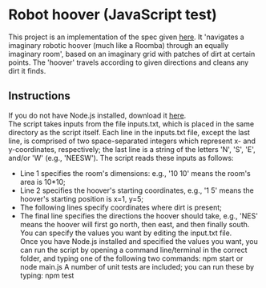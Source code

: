 # Robot hoover (JavaScript test)
This project is an implementation of the spec given [here](https://gist.github.com/DavidJSimpsonEsq/71dcf396a2303ad5edd08690289d016d). It 'navigates a imaginary robotic hoover (much like a Roomba) through an equally imaginary room', based on an imaginary grid with patches of dirt at certain points. The 'hoover' travels according to given directions and cleans any dirt it finds.
## Instructions
If you do not have Node.js installed, download it [here](https://nodejs.org).<br/>
The script takes inputs from the file inputs.txt, which is placed in the same directory as the script itself. Each line in the inputs.txt file, except the last line, is comprised of two space-separated integers which represent x- and y-coordinates, respectively; the last line is a string of the letters 'N', 'S', 'E', and/or 'W' (e.g., 'NEESW'). The script reads these inputs as follows:<br/>
- Line 1 specifies the room's dimensions: e.g., '10 10' means the room's area is 10*10;
- Line 2 specifies the hoover's starting coordinates, e.g., '1 5' means the hoover's starting position is x=1, y=5;
- The following lines specify coordinates where dirt is present;
- The final line specifies the directions the hoover should take, e.g., 'NES' means the hoover will first go north, then east, and then finally south.
You can specify the values you want by editing the input.txt file.<br/>
Once you have Node.js installed and specified the values you want, you can run the script by opening a command line/terminal in the correct folder, and typing one of the following two commands:
    npm start
or
    node main.js
A number of unit tests are included; you can run these by typing:
    npm test